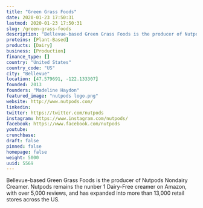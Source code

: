 ```yaml
---
title: "Green Grass Foods"
date: 2020-01-23 17:50:31
lastmod: 2020-01-23 17:50:31
slug: /green-grass-foods
description: "Bellevue-based Green Grass Foods is the producer of Nutpods Nondairy Creamer. Nutpods remains the nunber 1 Dairy-Free creamer on Amazon, with over 5,000 reviews, and has expanded into more than 13,000 retail stores across the US."
proteins: [Plant-Based]
products: [Dairy]
business: [Production]
finance_type: []
country: "United States"
country_code: "US"
city: "Bellevue"
location: [47.579691, -122.133307]
founded: 2013
founders: "Madeline Haydon"
featured_image: "nutpods logo.png"
website: http://www.nutpods.com/
linkedin: 
twitter: https://twitter.com/nutpods
instagram: https://www.instagram.com/nutpods/
facebook: https://www.facebook.com/nutpods
youtube: 
crunchbase: 
draft: false
pinned: false
homepage: false
weight: 5000
uuid: 5569
---
```

Bellevue-based Green Grass Foods is the producer of Nutpods Nondairy Creamer. Nutpods remains the nunber 1 Dairy-Free creamer on Amazon, with over 5,000 reviews, and has expanded into more than 13,000 retail stores across the US.
